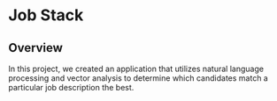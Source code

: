 # Job Stack

## Overview
In this project, we created an application that utilizes natural language processing and vector analysis to determine which candidates match a particular job description the best.

